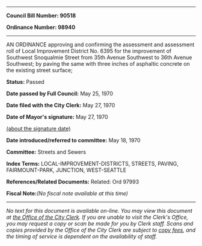 

********

**Council Bill Number: 90518**
   
**Ordinance Number: 98940**
********

 AN ORDINANCE approving and confirming the assessment and assessment roll of Local Improvement District No. 6395 for the improvement of Southwest Snoqualmie Street from 35th Avenue Southwest to 36th Avenue Southwest; by paving the same with three inches of asphaltic concrete on the existing street surface;

**Status:** Passed
   
**Date passed by Full Council:** May 25, 1970
   
**Date filed with the City Clerk:** May 27, 1970
   
**Date of Mayor's signature:** May 27, 1970
   
[(about the signature date)](/~public/approvaldate.htm)
   
   
   
**Date introduced/referred to committee:** May 18, 1970
   
**Committee:** Streets and Sewers
   
   
**Index Terms:** LOCAL-IMPROVEMENT-DISTRICTS, STREETS, PAVING, FAIRMOUNT-PARK, JUNCTION, WEST-SEATTLE

**References/Related Documents:** Related: Ord 97993

**Fiscal Note:**_(No fiscal note available at this time)_
********

_No text for this document is available on-line. You may view this document at [the Office of the City Clerk](http://www.seattle.gov/leg/clerk/contactUs.htm). If you are unable to visit the Clerk's Office, you may request a copy or scan be made for you by Clerk staff. Scans and copies provided by the Office of the City Clerk are subject to [copy fees](http://clerk.seattle.gov/~public/clerkfees.htm), and the timing of service is dependent on the availability of staff._

